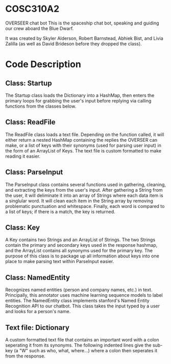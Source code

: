 # COSC310A2
OVERSEER chat bot 
This is the spaceship chat bot, speaking and guiding our crew aboard the Blue Dwarf.

It was created by Skyler Alderson, Robert Barnstead, Abhiek Bist, and Livia Zalilla (as well as David Brideson before they dropped the class).


# Code Description
## Class: Startup
The Startup class loads the Dictionary into a HashMap, then enters the primary loops for grabbing the user's input before replying via calling functions from the classes below.


## Class: ReadFile
The ReadFile class loads a text file. Depending on the function called, it will either return a nested HashMap containing the replies the OVERSER can make, or a list of keys with their synonyms (used for parsing user input) in the form of an ArrayList of Keys. The text file is custom formatted to make reading it easier.


## Class: ParseInput
The ParseInput class contains several functions used in gathering, cleaning, and extracting the keys from the user's input. After gathering a String from the user, it will deliminate it into an array of Strings where each data item is a singlular word. It will clean each item in the String array by removing problematic punctuation and whitespace. Finally, each word is compared to a list of keys; if there is a match, the key is returned.


## Class: Key
A Key contains two Strings and an ArrayList of Strings. The two Strings contain the primary and secondary keys used in the response hashmap, and the ArrayList contains all synonyms used for the primary key. The purpose of this class is to package up all information about keys into one place to make parsing text within ParseInput easier.

## Class: NamedEntity
Recognizes named entities (person and company names, etc.) in text. Principally, this annotator uses machine learning sequence models to label entities. The NamedEntity class implements stanford's Named Entity Recognition API to our chatbot. This class takes the input typed by a user and looks for a person's name.

## Text file: Dictionary
A custom formatted text file that contains an important word with a colon seperating it from its synonyms. The following indented lines give the sub-key (a "W" such as who, what, where...) where a colon then seperates it from the response.
